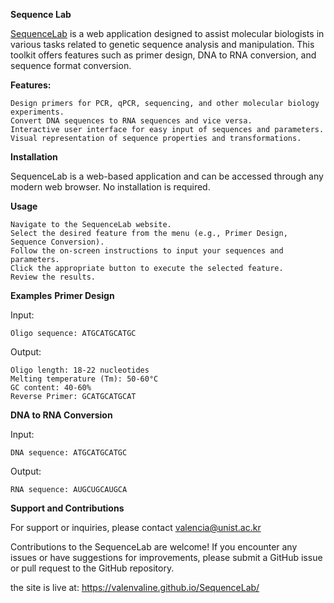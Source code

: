 **Sequence Lab**

[SequenceLab](https://valenvaline.github.io/SequenceLab/) is a web application designed to assist molecular biologists in various tasks related to genetic sequence analysis and manipulation. This toolkit offers features such as primer design, DNA to RNA conversion, and sequence format conversion.

**Features:**

    Design primers for PCR, qPCR, sequencing, and other molecular biology experiments.
    Convert DNA sequences to RNA sequences and vice versa.
    Interactive user interface for easy input of sequences and parameters.
    Visual representation of sequence properties and transformations.

**Installation**

SequenceLab is a web-based application and can be accessed through any modern web browser. No installation is required.


**Usage**

    Navigate to the SequenceLab website.
    Select the desired feature from the menu (e.g., Primer Design, Sequence Conversion).
    Follow the on-screen instructions to input your sequences and parameters.
    Click the appropriate button to execute the selected feature.
    Review the results.

**Examples**
**Primer Design**

Input:

    Oligo sequence: ATGCATGCATGC
   

Output:

    Oligo length: 18-22 nucleotides
    Melting temperature (Tm): 50-60°C
    GC content: 40-60%
    Reverse Primer: GCATGCATGCAT



**DNA to RNA Conversion**

Input:

    DNA sequence: ATGCATGCATGC

Output:

    RNA sequence: AUGCUGCAUGCA


**Support and Contributions**

For support or inquiries, please contact valencia@unist.ac.kr

Contributions to the SequenceLab are welcome! If you encounter any issues or have suggestions for improvements, please submit a GitHub issue or pull request to the GitHub repository.


the site is live at: https://valenvaline.github.io/SequenceLab/
